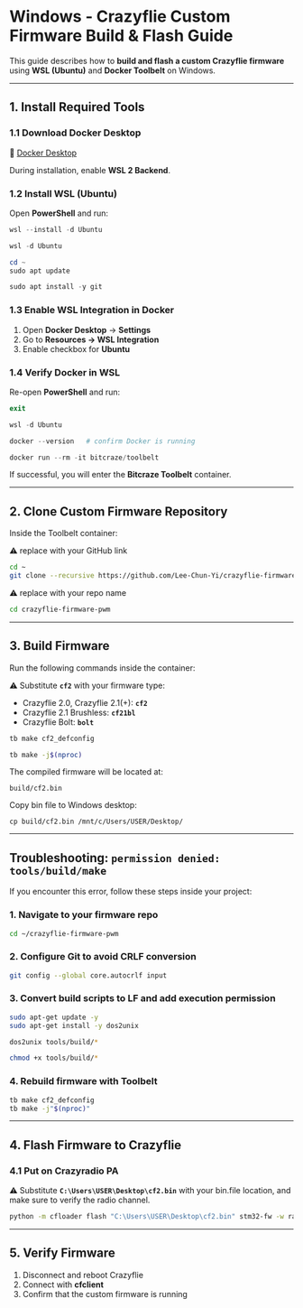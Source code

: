 # Windows - Crazyflie Custom Firmware Build & Flash Guide

This guide describes how to **build and flash a custom Crazyflie firmware** using **WSL (Ubuntu)** and **Docker Toolbelt** on Windows.

---

## 1. Install Required Tools

### 1.1 Download Docker Desktop

🔗 [Docker Desktop](https://www.docker.com/products/docker-desktop/?utm_source=chatgpt.com)

During installation, enable **WSL 2 Backend**.



### 1.2 Install WSL (Ubuntu)

Open **PowerShell** and run:

```powershell
wsl --install -d Ubuntu
```

```powershell
wsl -d Ubuntu
```

```powershell
cd ~
sudo apt update
```

```powershell
sudo apt install -y git
```



### 1.3 Enable WSL Integration in Docker

1. Open **Docker Desktop** → **Settings**
2. Go to **Resources → WSL Integration**
3. Enable checkbox for **Ubuntu**


### 1.4 Verify Docker in WSL

Re-open **PowerShell** and run:

```powershell
exit
```

```powershell
wsl -d Ubuntu
```

```powershell
docker --version   # confirm Docker is running
```

```powershell
docker run --rm -it bitcraze/toolbelt
```

If successful, you will enter the **Bitcraze Toolbelt** container.

---

## 2. Clone Custom Firmware Repository

Inside the Toolbelt container:

⚠️ replace with your GitHub link

```bash
cd ~
git clone --recursive https://github.com/Lee-Chun-Yi/crazyflie-firmware-pwm.git   
```

⚠️  replace with your repo name

```bash
cd crazyflie-firmware-pwm  
```

---

## 3. Build Firmware

Run the following commands inside the container:

⚠️ Substitute **`cf2`** with your firmware type:

* Crazyflie 2.0, Crazyflie 2.1(+): **`cf2`**
* Crazyflie 2.1 Brushless: **`cf21bl`**
* Crazyflie Bolt: **`bolt`**

```bash
tb make cf2_defconfig
```

```bash
tb make -j$(nproc)
```

The compiled firmware will be located at:

```
build/cf2.bin
```

Copy bin file to Windows desktop:

```
cp build/cf2.bin /mnt/c/Users/USER/Desktop/
```

---

## Troubleshooting: `permission denied: tools/build/make`

If you encounter this error, follow these steps inside your project:

### 1. Navigate to your firmware repo

```bash
cd ~/crazyflie-firmware-pwm
```

### 2. Configure Git to avoid CRLF conversion

```bash
git config --global core.autocrlf input
```

### 3. Convert build scripts to LF and add execution permission

```bash
sudo apt-get update -y
sudo apt-get install -y dos2unix

dos2unix tools/build/*

chmod +x tools/build/*
```


### 4. Rebuild firmware with Toolbelt

```bash
tb make cf2_defconfig
tb make -j"$(nproc)"
```


---

## 4. Flash Firmware to Crazyflie

### 4.1 Put on Crazyradio PA

⚠️ Substitute **`C:\Users\USER\Desktop\cf2.bin`** with your bin.file location, and make sure to verify the radio channel.

```bash
python -m cfloader flash "C:\Users\USER\Desktop\cf2.bin" stm32-fw -w radio://0/80/2M/E7E7E7E7E7
```

---

## 5. Verify Firmware

1. Disconnect and reboot Crazyflie
2. Connect with **cfclient**
3. Confirm that the custom firmware is running
